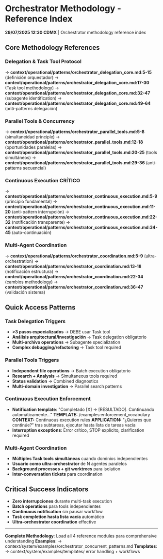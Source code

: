 # Orchestrator Methodology - Reference Index

**29/07/2025 12:30 CDMX** | Orchestrator methodology reference index

## Core Methodology References

### Delegation & Task Tool Protocol
→ **context/operational/patterns/orchestrator_delegation_core.md:5-15** (definición orquestador)
→ **context/operational/patterns/orchestrator_delegation_core.md:17-30** (Task tool methodology) 
→ **context/operational/patterns/orchestrator_delegation_core.md:32-47** (subagente identification)
→ **context/operational/patterns/orchestrator_delegation_core.md:49-64** (anti-patterns delegación)

### Parallel Tools & Concurrency
→ **context/operational/patterns/orchestrator_parallel_tools.md:5-8** (simultaneidad principle)
→ **context/operational/patterns/orchestrator_parallel_tools.md:12-18** (oportunidades paralelas)
→ **context/operational/patterns/orchestrator_parallel_tools.md:20-25** (tools simultáneos)
→ **context/operational/patterns/orchestrator_parallel_tools.md:29-36** (anti-patterns secuencial)

### Continuous Execution CRÍTICO
→ **context/operational/patterns/orchestrator_continuous_execution.md:5-9** (principio fundamental)
→ **context/operational/patterns/orchestrator_continuous_execution.md:11-20** (anti-pattern interrupción)
→ **context/operational/patterns/orchestrator_continuous_execution.md:22-32** (notificación transparente)
→ **context/operational/patterns/orchestrator_continuous_execution.md:34-45** (auto-continuación)

### Multi-Agent Coordination
→ **context/operational/patterns/orchestrator_coordination.md:5-9** (ultra-orchestration)
→ **context/operational/patterns/orchestrator_coordination.md:13-18** (notificación estructura)
→ **context/operational/patterns/orchestrator_coordination.md:22-34** (cambios methodology)
→ **context/operational/patterns/orchestrator_coordination.md:36-47** (validación sistema)

## Quick Access Patterns

### Task Delegation Triggers
- **>3 pasos especializados** → DEBE usar Task tool
- **Análisis arquitectural/investigación** → Task delegation obligatorio
- **Multi-archivo operations** → Subagente specialization
- **Complex debugging/refactoring** → Task tool required

### Parallel Tools Triggers  
- **Independent file operations** → Batch execution obligatorio
- **Research + Analysis** → Simultaneous tools required
- **Status validation** → Combined diagnostics
- **Multi-domain investigation** → Parallel search patterns

### Continuous Execution Enforcement
- **Notification template**: "Completado [X] → [RESULTADO]. Continuando automáticamente..."
**TEMPLATE:** /examples:enforcement_vocabulary
**CONTEXT:** Continuous execution rules
**APPLICATION:** "¿Quieres que continúe?" tras subtareas, ejecutar hasta lista de tareas vacía
- **Interruption exceptions**: Error crítico, STOP explícito, clarification required

### Multi-Agent Coordination
- **Múltiples Task tools simultáneas** cuando dominios independientes
- **Usuario como ultra-orchestrator** de N agentes paralelos
- **Background processes + git worktrees** para isolation
- **Inter-conversation tickets** para coordination

## Critical Success Indicators
- **Zero interrupciones** durante multi-task execution
- **Batch operations** para tools independientes
- **Continuous notification** sin pausar workflow
- **Task completion hasta lista vacía** automático
- **Ultra-orchestrator coordination** effective

---
**Complete Methodology**: Load all 4 reference modules para comprehensive understanding
**Examples**: → context/system/examples/orchestrator_concurrent_patterns.md
**Templates**: → context/system/examples/templates/ error handling + workflows
